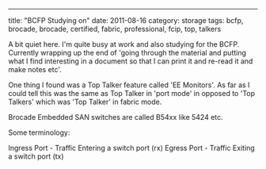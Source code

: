 ---
title: "BCFP Studying on"
date: 2011-08-16
category: storage
tags: bcfp, brocade, brocade, certified, fabric, professional, fcip, top, talkers

A bit quiet here. I'm quite busy at work and also studying for the BCFP. Currently wrapping up the end of 'going through the material and putting what I find interesting in a document so that I can print it and re-read it and make notes etc'.

One thing I found was a Top Talker feature called 'EE Monitors'. As far as I could tell this was the same as Top Talker in 'port mode' in opposed to 'Top Talkers' which was 'Top Talker' in fabric mode.

Brocade Embedded SAN switches are called B54xx like 5424 etc.

Some terminology:

Ingress Port - Traffic Entering a switch port (rx) Egress Port - Traffic Exiting a switch port (tx)
